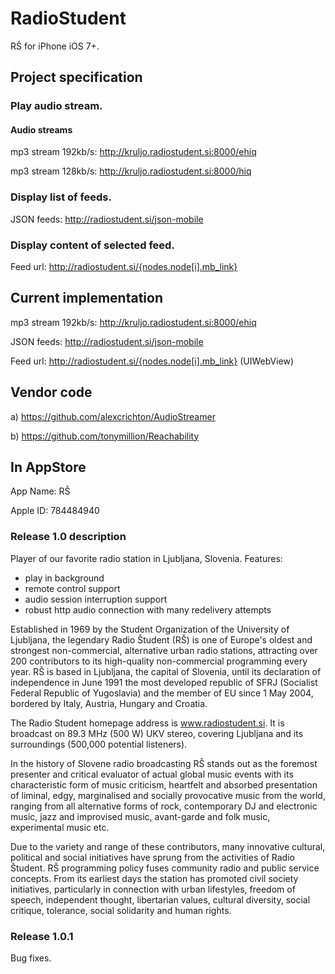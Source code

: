 RadioStudent
============

RŠ for iPhone iOS 7+.


## Project specification

### Play audio stream.

#### Audio streams

mp3 stream 192kb/s: http://kruljo.radiostudent.si:8000/ehiq

mp3 stream 128kb/s: http://kruljo.radiostudent.si:8000/hiq


### Display list of feeds.

JSON feeds: http://radiostudent.si/json-mobile


### Display content of selected feed.

Feed url: http://radiostudent.si/{nodes.node[i].mb_link}



## Current implementation

mp3 stream 192kb/s: http://kruljo.radiostudent.si:8000/ehiq

JSON feeds: http://radiostudent.si/json-mobile

Feed url: http://radiostudent.si/{nodes.node[i].mb_link} (UIWebView)



## Vendor code

a) https://github.com/alexcrichton/AudioStreamer

b) https://github.com/tonymillion/Reachability


## In AppStore

App Name: RŠ

Apple ID: 784484940

### Release 1.0 description

Player of our favorite radio station in Ljubljana, Slovenia. 
Features: 
- play in background 
- remote control support 
- audio session interruption support 
- robust http audio connection with many redelivery attempts 

Established in 1969 by the Student Organization of the University of Ljubljana, the legendary Radio Študent (RŠ) is one of Europe's oldest and strongest non-commercial, alternative urban radio stations, attracting over 200 contributors to its high-quality non-commercial programming every year. RŠ is based in Ljubljana, the capital of Slovenia, until its declaration of independence in June 1991 the most developed republic of SFRJ (Socialist Federal Republic of Yugoslavia) and the member of EU since 1 May 2004, bordered by Italy, Austria, Hungary and Croatia.

The Radio Student homepage address is www.radiostudent.si. It is broadcast on 89.3 MHz (500 W) UKV stereo, covering Ljubljana and its surroundings (500,000 potential listeners).

In the history of Slovene radio broadcasting RŠ stands out as the foremost presenter and critical evaluator of actual global music events with its characteristic form of music criticism, heartfelt and absorbed presentation of liminal, edgy, marginalised and socially provocative music from the world, ranging from all alternative forms of rock, contemporary DJ and electronic music, jazz and improvised music, avant-garde and folk music, experimental music etc.

Due to the variety and range of these contributors, many innovative cultural, political and social initiatives have sprung from the activities of Radio Študent. RŠ programming policy fuses community radio and public service concepts. From its earliest days the station has promoted civil society initiatives, particularly in connection with urban lifestyles, freedom of speech, independent thought, libertarian values, cultural diversity, social critique, tolerance, social solidarity and human rights.

### Release 1.0.1 

Bug fixes.
